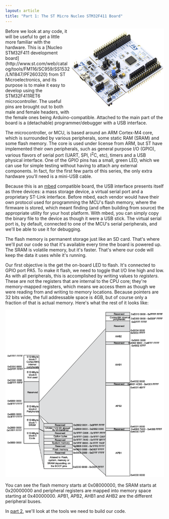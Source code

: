 ```yaml
---
layout: article
title: "Part 1: The ST Micro Nucleo STM32F411 Board"
---
```

<img style="float: right" src="/images/nucleo411.jpg" alt="Nucleo STM32F411">
Before we look at any code, it will be useful to get a little more familiar with the hardware. This is a [Nucleo STM32F411 development board](http://www.st.com/web/catalog/tools/FM116/SC959/SS1532/LN1847/PF260320) from ST Microelectronics, and its purpose is to make it easy to develop using the STM32F411RET6 microcontroller. The useful pins are brought out to both male and female headers, with the female ones being Arduino-compatible. Attached to the main part of the board is a (detachable) programmer/debugger with a USB interface.

The microcontroller, or MCU, is based around an ARM Cortex-M4 core, which is surrounded by various peripherals, some static RAM (SRAM) and some flash memory. The core is used under license from ARM, but ST have implemented their own peripherals, such as general purpose I/O (GPIO), various flavors of serial port (UART, SPI, I<sup>2</sup>C, etc), timers and a USB physical interface. One of the GPIO pins has a small, green LED, which we can use for simple testing without having to attach any external components. In fact, for the first few parts of this series, the only extra hardware you'll need is a mini-USB cable.

Because this is an [mbed](http://mbed.org/) compatible board, the USB interface presents itself as three devices: a mass storage device, a virtual serial port and a proprietary ST-Link interface. Before mbed, each vendor would have their own protocol used for programming the MCU's flash memory, where the firmware is stored, which meant finding (and often building from source) the appropriate utility for your host platform. With mbed, you can simply copy the binary file to the device as though it were a USB stick. The virtual serial port is, by default, connected to one of the MCU's serial peripherals, and we'll be able to use it for debugging.

The flash memory is permanent storage just like an SD card. That's where we'll put our code so that it's available every time the board is powered up. The SRAM is volatile memory, but it's faster. That's where our code will keep the data it uses while it's running.

Our first objective is the get the on-board LED to flash. It's connected to GPIO port PA5. To make it flash, we need to toggle that I/O line high and low. As with all peripherals, this is accomplished by writing values to *registers*. These are not the registers that are internal to the CPU core; they're memory-mapped registers, which means we access them as though we were reading from and writing to memory locations. Because pointers are 32 bits wide, the full addressable space is 4GB, but of course only a fraction of that is actual memory. Here's what the rest of it looks like:

![Memory map](/images/stm32f411-memory-map.png)

You can see the flash memory starts at 0x08000000, the SRAM starts at 0x20000000 and peripheral registers are mapped into memory space starting at 0x40000000. APB1, APB2, AHB1 and AHB2 are the different peripheral buses.

In [part 2](part2-toolchain.html), we'll look at the tools we need to build our code.
